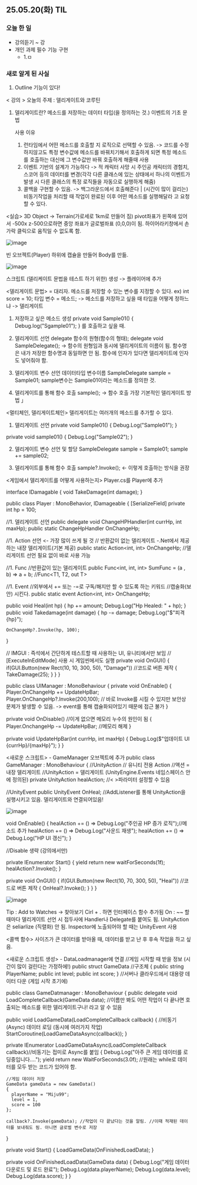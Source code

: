 ## 25.05.20(화) TIL

### 오늘 한 일
- 강의듣기 ~ 강
- 개인 과제 필수 기능 구현
  - 1.ㅁ

### 새로 알게 된 사실
1. Outline 기능이 있다!

< 강의 >
오늘의 주제 : 델리게이트와 코루틴

1. 델리게이트란?
   메소드를 저장하는 데이터 타입(을 정의하는 것.)
   이벤트의 기초 문법

   사용 이유
   1. 런타임에서 어떤 메소드를 호출할 지 로직으로 선택할 수 있음. -> 코드를 수정하지않고도 특정 변수값에 메소드를 바꿔치기해서 호출하게 되면 특정 메소드를 호출하는 대신에 그 변수값만 바꿔 호출하게 해줄때 사용
   2. 이벤트 기반의 설계가 가능하다 -> 적 캐릭터 사망 시 주인공 캐릭터의 경험치, 스코어 등의 데이터를 변경(각각 다른 클래스에 있는 상태에서 하나의 이벤트가 발생 시 다른 클래스의 특정 로직들을 자동으로 실행하게 해줌)
   3. 콜백을 구현할 수 있음. -> 백그라운드에서 호출해준다 | (시간이 많이 걸리는)비동기작업을 처리할 때 작업이 완료된 이후 어떤 메소드를 실행해달라 고 요청할 수 있다.

<실습>
   3D Object -> Terrain(가로세로 1km로 만들어 짐) pivot좌표가 왼쪽에 있어서 -500x z-500으로하면 중앙 좌표가 글로벌좌표 (0,0,0)이 됨.
   하이어라키창에서 손가락 클릭으로 움직일 수 없도록 함.
   
   ![image](https://github.com/user-attachments/assets/e4329ad4-9221-4fe8-94c4-10be5d2612dd)

   빈 오브젝트(Player) 하위에 캡슐을 만들어 Body를 만듦.

![image](https://github.com/user-attachments/assets/dc84340d-9277-4d40-a08b-5c2848b61159)

스크립트 (델리케이트 문법을 테스트 하기 위한) 생성 -> 플레이어에 추가

<델리게이트 문법>
= 대리자.
메소드를 저장할 수 있는 변수를 지정할 수 있다.
ex) int score = 10;
타입 변수 = 메소드; -> 메소드를 저장하고 싶을 때 타입을 어떻게 정하느냐 -> 델리게이트
1. 저장하고 싶은 메소드 생성
  private void Sample01()
{
Debug.log("Sgample01");
}
를 호출하고 싶을 때.
1. 델리게이트 선언
   delegate 함수의 원형(함수의 형태);
   delegate void SampleDelegate(); -> 함수의 원형임과 동시에 델리게이트의 이름이 됨.
   함수명은 내가 저장한 함수명과 동일하면 안 됨. 함수에 인자가 있다면 델리게이트에 인자도 넣어줘야 함.
   
2. 델리게이트 변수 선언
    데이터타입 변수이름
   SampleDelegate sample = Sample01;
   sample변수는 Sample01이라는 메소드를 정의한 것.

3. 델리게이트를 통해 함수 호출
   sample(); -> 함수 호출
가장 기본적인 델리게이트 방법 」

<멀티체인, 델리게이트체인>
델리게이트는 여러개의 메소드를 추가할 수 있다.

1. 델리게이트 선언
private void Sample01()
{
Debug.Log("Sample01");
}

private void sample01()
{
Debug.Log("Sample02");
}

2. 델리게이트 변수 선언 및 할당
  SampleDelegate sample = Sample01;
  sample += sample02;

3. 델리게이트를 통해 함수 호출
  sample?.Invoke(); <- 이렇게 호출하는 방식을 권장

<게임에서 델리게이트를 어떻게 사용하는지>
Player.cs를 Player에 추가

interface IDamagable
{
void TakeDamage(int damage);
}

public class Player : MonoBehavior, IDamageable
{
  [SerializeField] private int hp = 100;

  //1. 델리게이트 선언
  public delegate void ChangeHPHandler(int currHp, int maxHp);
  public static ChangeHpHandler OnChangeHp;

  //1. Action 선언 <- 가장 많이 쓰게 될 것
  // 반환값이 없는 델리게이트 -.Net에서 제공하는 내장 델리게이트(기본 제공)
  public static Action<int, int> OnChangeHp; //델리게이트 선언 필요 없이 바로 사용 가능

  //1. Func
  //반환값이 있는 델리게이트
  public Func<int, int, int> SumFunc = (a , b) => a + b; //Func<T1, T2, out T>

  //1. Event
  //외부에서 += 또는 -=로 구독/해지만 할 수 있도록 하는 키워드
  //캡술화(보안) 시킨다.
  public static event Action<int, int> OnChangeHp;


public void Heal(int hp)
{
hp += amount;
Debug.Log("Hp Healed: " + hp);
}
  public void Takedamage(int damage)
  {
    hp -= damage;
    Debug.Log("$"피격 {hp}");

    OnChangeHp?.Invoke(hp, 100);
  }

// IMGUI : 즉석에서 간단하게 테스트할 때 사용하는 UI, 유니티에서만 보임
// [ExecuteInEditMode] 사용 시 게임씬에서도 실행
  private void OnGUI()
  {
    if(GUI.Button(new Rect(10, 10, 300, 50), "Damage")) //코드로 버튼 제작
    {
      TakeDamage(25);
    }
  }
}

<UiManager>
public class UIManager : MonoBehaviour
{
private void OnEnable()
{
Player.OnChangeHp += UpdateHpBar;
  Player.OnChangeHp?.Invoke(200,100); // 바로 Invoke를 시킬 수 있지만 보안상 문제가 발생할 수 있음. -> event를 통해 캡슐화되어있기 때문에 접근 불가
}

private void OnDisable() //이게 없으면 메모리 누수의 원인이 됨
{
Player.OnchangeHp -= UpdateHpBar; //메모리 해제
}

  private void UpdateHpBar(int currHp, int maxHp)
  {
  Debug.Log($"업데이트 UI {currHp}/{maxHp}");
  }
}

<새로운 스크립트> - GameManager 오브젝트에 추가
public class GameManager : MonoBehaviour
{
//UnityAction
// 유니티 전용 Action
//액션 = 내장 델리게이트
//UnityAction = 델리게이트 (UnityEngine.Events 네임스페이스 안에 정의된)
private UnityAction healAction; //< >파라미터 설정할 수 있음

//UnityEvent
public UnityEvent OnHeal; //AddListener를 통해 UnityAction을 실행시키고 있음. 델리게이트와 연결되어있음!

![image](https://github.com/user-attachments/assets/f2f3784b-a8e0-4c20-9a1f-1b90e3ae4bcd)

  void OnEnable()
  {
    healAction += () => Debug.Log("주인공 HP 증가 로직");//메소드 추가
     healAction += () => Debug.Log("사운드 재생");
 healAction += () => Debug.Log("HP UI 갱신");
  }

  //Disable 생략 (강의에서만)

  private IEnumerator Start()
  {
    yield return new waitForSeconds(1f);
    healAction?.Invoke();
  }

  private void OnGUI()
  {
    if(GUI.Button(new Rect(10, 70, 300, 50), "Heal")) //코드로 버튼 제작
    {
      OnHeal?.Invoke();
    }
  }
}

![image](https://github.com/user-attachments/assets/e46e27df-0d24-4c53-a085-693e6c83dd82)


Tip : Add to Watches -> 찾아보기
Cirl + . 하면 인터페이스 함수 추가됨
On : ~~ 할때마다
델리게이트 선언 시 접두사에 Handler나 Delegate를 붙여도 됨.
UnityAction은 seliarlize (직렬화) 안 됨. Inspector에 노출되어야 할 때는 UnityEvent 사용

<콜백 함수>
사이즈가 큰 데이터를 받아올 때, 데이터를 받고 난 후 후속 작업을 하고 싶음.

<새로운 스크립트 생성> - DataLoadmanager에 연결 //게임 시작할 때 받을 정보 (시간이 많이 걸린다는 가정하에!)
public struct GameData //구조체
{
public string PlayerName;
public int level;
public int score;
} //서버나 클라우드에서 대용량 데이터 다운 (게임 시작 초기에)

public class GameDatmanager : MonoBehaviour
{
  public delegate void LoadCompleteCallback(GameData data); //이름만 봐도 어떤 작업이 다 끝나면 호출되는 메소드를 위한 델리게이트구나! 라고 알 수 있음

  public void LoadGameData(LoadCompleteCallback callback)
  {
    //비동기(Async) 데이터 로딩 (동시에 여러가지 작업)
    StartCoroutine(LoadGameDataAsync(callback));
  }

  private IEnumerator LoadGameDataAsync(LoadCompleteCallback callback)//비동기는 접미로 Async를 붙임
  {
    Debug.Log("아주 큰 게임 데이터를 로딩중입니다....");
    yield return new WaitForSeconds(3.0f); //원래는 while로 데이터를 모두 받는 코드가 있어야 함.

    //게임 데이터 저장
    GameData gameData = new GameData()
    {
      playerName = "Miju99";
      level = 1,
      score = 100
    };

    callback?.Invoke(gameData); //작업이 다 끝났다는 것을 알림. //이때 적재된 데이터를 보내줘도 됨. 아니면 글로벌 변수로 저장
  }

  private void Start()
  {
  LoadGameData(OnFinishedLoadData);
  }

  private void OnFinishedLoadData(GameData data)
  {
  Debug.Log("게임 데이터 다운로드 및 로드 완료");
    Debug.Log(data.playerName);
    Debug.Log(data.level);
    Debug.Log(data.score);
  }
}
